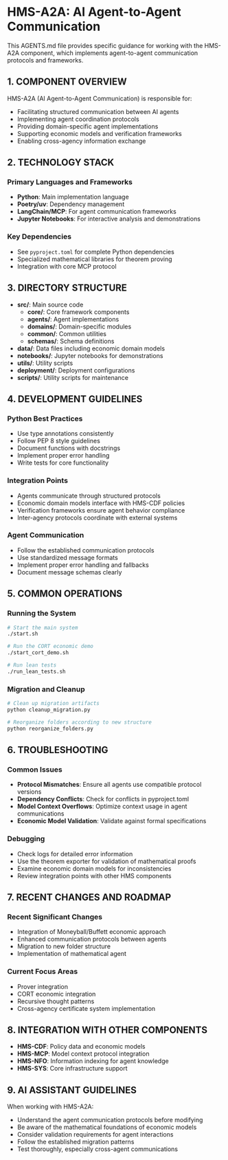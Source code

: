 # HMS-A2A: AI Agent-to-Agent Communication

This AGENTS.md file provides specific guidance for working with the HMS-A2A component, which implements agent-to-agent communication protocols and frameworks.

## 1. COMPONENT OVERVIEW

HMS-A2A (AI Agent-to-Agent Communication) is responsible for:
- Facilitating structured communication between AI agents
- Implementing agent coordination protocols
- Providing domain-specific agent implementations
- Supporting economic models and verification frameworks
- Enabling cross-agency information exchange

## 2. TECHNOLOGY STACK

### Primary Languages and Frameworks
- **Python**: Main implementation language
- **Poetry/uv**: Dependency management
- **LangChain/MCP**: For agent communication frameworks
- **Jupyter Notebooks**: For interactive analysis and demonstrations

### Key Dependencies
- See `pyproject.toml` for complete Python dependencies
- Specialized mathematical libraries for theorem proving
- Integration with core MCP protocol

## 3. DIRECTORY STRUCTURE

- **src/**: Main source code
  - **core/**: Core framework components
  - **agents/**: Agent implementations
  - **domains/**: Domain-specific modules
  - **common/**: Common utilities
  - **schemas/**: Schema definitions
- **data/**: Data files including economic domain models
- **notebooks/**: Jupyter notebooks for demonstrations
- **utils/**: Utility scripts
- **deployment/**: Deployment configurations
- **scripts/**: Utility scripts for maintenance

## 4. DEVELOPMENT GUIDELINES

### Python Best Practices
- Use type annotations consistently
- Follow PEP 8 style guidelines
- Document functions with docstrings
- Implement proper error handling
- Write tests for core functionality

### Integration Points
- Agents communicate through structured protocols
- Economic domain models interface with HMS-CDF policies
- Verification frameworks ensure agent behavior compliance
- Inter-agency protocols coordinate with external systems

### Agent Communication
- Follow the established communication protocols
- Use standardized message formats
- Implement proper error handling and fallbacks
- Document message schemas clearly

## 5. COMMON OPERATIONS

### Running the System
```bash
# Start the main system
./start.sh

# Run the CORT economic demo
./start_cort_demo.sh

# Run lean tests
./run_lean_tests.sh
```

### Migration and Cleanup
```bash
# Clean up migration artifacts
python cleanup_migration.py

# Reorganize folders according to new structure
python reorganize_folders.py
```

## 6. TROUBLESHOOTING

### Common Issues
- **Protocol Mismatches**: Ensure all agents use compatible protocol versions
- **Dependency Conflicts**: Check for conflicts in pyproject.toml
- **Model Context Overflows**: Optimize context usage in agent communications
- **Economic Model Validation**: Validate against formal specifications

### Debugging
- Check logs for detailed error information
- Use the theorem exporter for validation of mathematical proofs
- Examine economic domain models for inconsistencies
- Review integration points with other HMS components

## 7. RECENT CHANGES AND ROADMAP

### Recent Significant Changes
- Integration of Moneyball/Buffett economic approach
- Enhanced communication protocols between agents
- Migration to new folder structure
- Implementation of mathematical agent

### Current Focus Areas
- Prover integration
- CORT economic integration
- Recursive thought patterns
- Cross-agency certificate system implementation

## 8. INTEGRATION WITH OTHER COMPONENTS

- **HMS-CDF**: Policy data and economic models
- **HMS-MCP**: Model context protocol integration
- **HMS-NFO**: Information indexing for agent knowledge
- **HMS-SYS**: Core infrastructure support

## 9. AI ASSISTANT GUIDELINES

When working with HMS-A2A:
- Understand the agent communication protocols before modifying
- Be aware of the mathematical foundations of economic models
- Consider validation requirements for agent interactions
- Follow the established migration patterns
- Test thoroughly, especially cross-agent communications